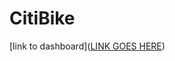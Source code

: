 # CitiBike

[link to dashboard]([LINK GOES HERE](https://public.tableau.com/app/profile/jclarkaustin/viz/Module14ChallengeCitiBike_16686267419170/CITIBikeStory?publish=yes))

